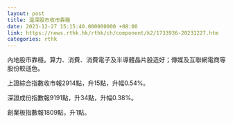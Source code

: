 ```yaml
---
layout: post
title: 滬深股市收市靠穩
date: 2023-12-27 15:15:40.000000000 +08:00
link: https://news.rthk.hk/rthk/ch/component/k2/1733936-20231227.htm
categories: rthk
---
```


內地股市靠穩。算力、消費、消費電子及半導體晶片股造好；傳媒及互聯網電商等股份較遜色。

上證綜合指數收市報2914點，升15點，升幅0.54%。

深證成份指數報9191點，升34點，升幅0.38%。

創業板指數報1809點，升1點。
